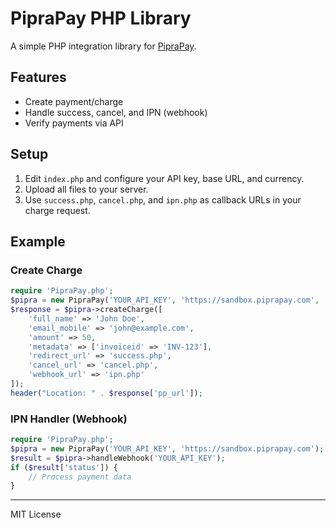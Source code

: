 # PipraPay PHP Library

A simple PHP integration library for [PipraPay](https://piprapay.com).

## Features
- Create payment/charge
- Handle success, cancel, and IPN (webhook)
- Verify payments via API

## Setup
1. Edit `index.php` and configure your API key, base URL, and currency.
2. Upload all files to your server.
3. Use `success.php`, `cancel.php`, and `ipn.php` as callback URLs in your charge request.

## Example

### Create Charge
```php
require 'PipraPay.php';
$pipra = new PipraPay('YOUR_API_KEY', 'https://sandbox.piprapay.com', 'BDT');
$response = $pipra->createCharge([
    'full_name' => 'John Doe',
    'email_mobile' => 'john@example.com',
    'amount' => 50,
    'metadata' => ['invoiceid' => 'INV-123'],
    'redirect_url' => 'success.php',
    'cancel_url' => 'cancel.php',
    'webhook_url' => 'ipn.php'
]);
header("Location: " . $response['pp_url']);
```

### IPN Handler (Webhook)
```php
require 'PipraPay.php';
$pipra = new PipraPay('YOUR_API_KEY', 'https://sandbox.piprapay.com');
$result = $pipra->handleWebhook('YOUR_API_KEY');
if ($result['status']) {
    // Process payment data
}
```

---
MIT License
